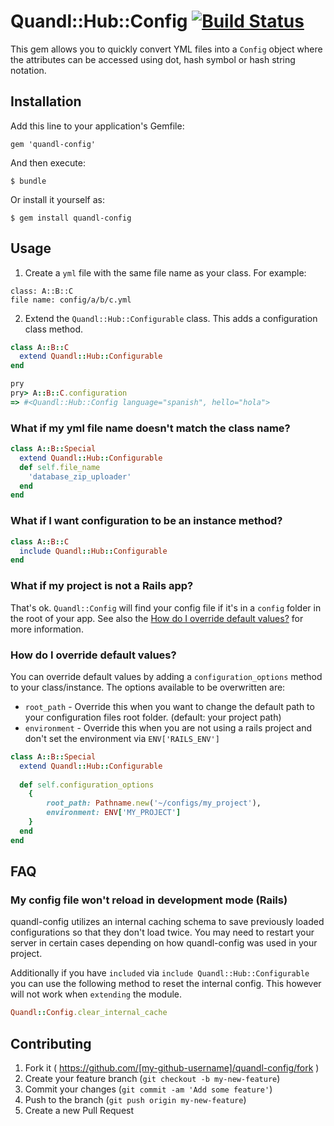# Quandl::Hub::Config [![Build Status](https://travis-ci.org/quandl/quandl-config.svg?branch=master)](https://travis-ci.org/quandl/quandl-config)

This gem allows you to quickly convert YML files into a `Config` object where the attributes can be accessed using dot, hash symbol or hash string notation.

## Installation

Add this line to your application's Gemfile:

    gem 'quandl-config'

And then execute:

    $ bundle

Or install it yourself as:

    $ gem install quandl-config

## Usage

1. Create a `yml` file with the same file name as your class. For example:
```
class: A::B::C
file name: config/a/b/c.yml
```

2. Extend the `Quandl::Hub::Configurable` class. This adds a configuration class method.
```ruby
class A::B::C
  extend Quandl::Hub::Configurable
end
```

```ruby
pry
pry> A::B::C.configuration
=> #<Quandl::Hub::Config language="spanish", hello="hola">
```

### What if my yml file name doesn't match the class name?

```ruby
class A::B::Special
  extend Quandl::Hub::Configurable
  def self.file_name
    'database_zip_uploader'
  end
end
```

### What if I want configuration to be an instance method?

```ruby
class A::B::C
  include Quandl::Hub::Configurable
end
```

### What if my project is not a Rails app?

That's ok. `Quandl::Config` will find your config file if it's in a `config` folder in the root of your app. See also the [How do I override default values?](#how-do-i-override-default-values) for more information.

### How do I override default values?

You can override default values by adding a `configuration_options` method to your class/instance. The options available to be overwritten are:

* `root_path` - Override this when you want to change the default path to your configuration files root folder. (default: your project path)
* `environment` - Override this when you are not using a rails project and don't set the environment via `ENV['RAILS_ENV']`

```ruby
class A::B::Special
  extend Quandl::Hub::Configurable
  
  def self.configuration_options
    {
        root_path: Pathname.new('~/configs/my_project'),
        environment: ENV['MY_PROJECT']
    }
  end
end
```

## FAQ

### My config file won't reload in development mode (Rails)

quandl-config utilizes an internal caching schema to save previously loaded configurations so that they don't load twice. You may need to restart your server in certain cases depending on how quandl-config was used in your project.

Additionally if you have `included` via `include Quandl::Hub::Configurable` you can use the following method to reset the internal config. This however will not work when `extending` the module.

```ruby
Quandl::Config.clear_internal_cache
``` 

## Contributing

1. Fork it ( https://github.com/[my-github-username]/quandl-config/fork )
2. Create your feature branch (`git checkout -b my-new-feature`)
3. Commit your changes (`git commit -am 'Add some feature'`)
4. Push to the branch (`git push origin my-new-feature`)
5. Create a new Pull Request
